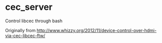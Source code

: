 cec_server
==========

Control libcec through bash

Originally from http://www.whizzy.org/2012/11/device-control-over-hdmi-via-cec-libcec-ftw/
